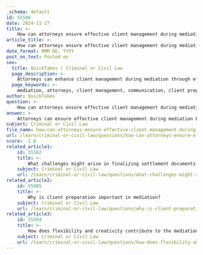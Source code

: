 ```yaml
---
_schema: default
id: 55506
date: 2024-11-27
title: >-
    How can attorneys ensure effective client management during mediation?
article_title: >-
    How can attorneys ensure effective client management during mediation?
date_format: MMM DD, YYYY
post_on_text: Posted on
seo:
  title: QuickTakes | Criminal or Civil Law
  page_description: >-
    Attorneys can enhance client management during mediation through effective communication, thorough preparation, active listening, and advanced negotiation skills.
  page_keywords: >-
    mediation, attorneys, client management, communication, client preparation, active listening, negotiation skills, mediation process, client participation, documenting settlements
author: QuickTakes
question: >-
    How can attorneys ensure effective client management during mediation?
answer: >-
    Attorneys can ensure effective client management during mediation by employing several key strategies that enhance communication, clarify objectives, and prepare clients for the mediation process. Here are some essential practices:\n\n1. **Client Preparation**: It is crucial for attorneys to prepare their clients thoroughly for mediation. This includes explaining the mediation process, its purpose, and the obligation to mediate in good faith. Attorneys should take the time to walk clients through what to expect, especially for those who may be inexperienced or anxious about the legal process. This preparation can help clients feel more comfortable and confident.\n\n2. **Establishing Clear Communication**: Effective communication is vital. Attorneys should establish clear and open channels of communication with their clients, ensuring that they feel informed and supported throughout the mediation process. Regular updates and proactive communication can help avoid misunderstandings and build trust.\n\n3. **Active Listening**: Attorneys should practice active listening to better understand their clients' circumstances, needs, and goals. This involves not only hearing what clients say but also being attuned to their emotions and concerns, which can significantly impact the mediation outcome.\n\n4. **Encouraging Client Participation**: Attorneys should view mediation as an opportunity for clients to actively participate in discussions about their disputes. By encouraging clients to express their views and priorities, attorneys can help maximize their clients' sense of self-determination, which is a core principle of mediation.\n\n5. **Managing the Mediation Process**: During mediation, attorneys can help manage the process by requesting breaks or private meetings with the mediator to discuss strategy or client concerns. This allows for a more tailored approach to the mediation and ensures that the client's interests are effectively represented.\n\n6. **Utilizing Advanced Negotiation Skills**: Attorneys should employ innovative negotiation techniques to facilitate effective problem-solving during mediation. This may include brainstorming sessions or other collaborative strategies that encourage open dialogue and creative solutions.\n\n7. **Documenting Settlements**: After reaching an agreement, attorneys should ensure that the settlement is documented clearly and comprehensively. This helps prevent future disputes and provides a clear record of the terms agreed upon.\n\nBy implementing these strategies, attorneys can enhance their client management during mediation, leading to more favorable outcomes and a more positive experience for their clients.
subject: Criminal or Civil Law
file_name: how-can-attorneys-ensure-effective-client-management-during-mediation.md
url: /learn/criminal-or-civil-law/questions/how-can-attorneys-ensure-effective-client-management-during-mediation
score: -1.0
related_article1:
    id: 55502
    title: >-
        What challenges might arise in finalizing settlement documents in mediation?
    subject: Criminal or Civil Law
    url: /learn/criminal-or-civil-law/questions/what-challenges-might-arise-in-finalizing-settlement-documents-in-mediation
related_article2:
    id: 55485
    title: >-
        Why is client preparation important in mediation?
    subject: Criminal or Civil Law
    url: /learn/criminal-or-civil-law/questions/why-is-client-preparation-important-in-mediation
related_article3:
    id: 55504
    title: >-
        How does flexibility and creativity contribute to the mediation process?
    subject: Criminal or Civil Law
    url: /learn/criminal-or-civil-law/questions/how-does-flexibility-and-creativity-contribute-to-the-mediation-process
---
```


&nbsp;